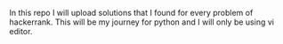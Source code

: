 In this repo I will upload solutions that I found for every problem of hackerrank. This will be my journey for python and I will  only be using vi editor.

